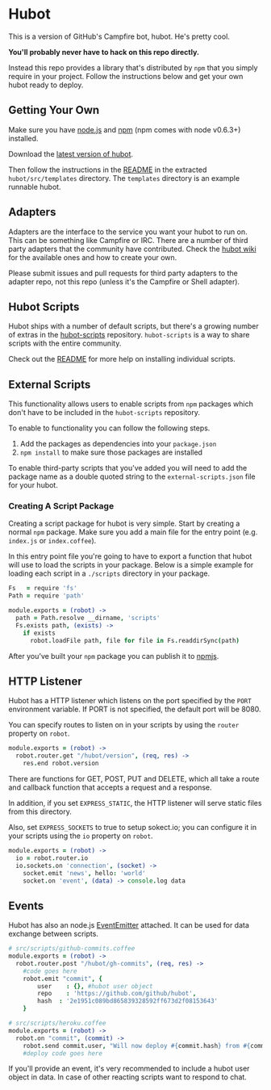 # Hubot

This is a version of GitHub's Campfire bot, hubot. He's pretty cool.

**You'll probably never have to hack on this repo directly.**

Instead this repo provides a library that's distributed by `npm` that you
simply require in your project. Follow the instructions below and get your own
hubot ready to deploy.

## Getting Your Own

Make sure you have [node.js][nodejs] and [npm][npmjs] (npm comes with node
v0.6.3+) installed.

Download the [latest version of hubot][hubot-latest].

Then follow the instructions in the [README][readme] in the extracted
`hubot/src/templates` directory. The `templates` directory is an example
runnable hubot.

[nodejs]: http://nodejs.org
[npmjs]: http://npmjs.org
[hubot-latest]: https://github.com/github/hubot/archive/master.zip
[readme]: https://github.com/github/hubot/blob/master/src/templates/README.md

## Adapters

Adapters are the interface to the service you want your hubot to run on. This
can be something like Campfire or IRC. There are a number of third party
adapters that the community have contributed. Check the
[hubot wiki][hubot-wiki] for the available ones and how to create your own.

Please submit issues and pull requests for third party adapters to the adapter
repo, not this repo (unless it's the Campfire or Shell adapter).

[hubot-wiki]: https://github.com/github/hubot/wiki

## Hubot Scripts

Hubot ships with a number of default scripts, but there's a growing number of
extras in the [hubot-scripts][hubot-scripts] repository. `hubot-scripts` is a
way to share scripts with the entire community.

Check out the [README][hubot-scripts-readme] for more help on installing
individual scripts.

[hubot-scripts]: https://github.com/github/hubot-scripts
[hubot-scripts-readme]: https://github.com/github/hubot-scripts#readme

## External Scripts

This functionality allows users to enable scripts from `npm` packages which
don't have to be included in the `hubot-scripts` repository.

To enable to functionality you can follow the following steps.

1. Add the packages as dependencies into your `package.json`
2. `npm install` to make sure those packages are installed

To enable third-party scripts that you've added you will need to add the package
name as a double quoted string to the `external-scripts.json` file for your
hubot.

### Creating A Script Package

Creating a script package for hubot is very simple. Start by creating a normal
`npm` package. Make sure you add a main file for the entry point (e.g.
`index.js` or `index.coffee`).

In this entry point file you're going to have to export a function that hubot
will use to load the scripts in your package. Below is a simple example for
loading each script in a `./scripts` directory in your package.

```coffeescript
Fs   = require 'fs'
Path = require 'path'

module.exports = (robot) ->
  path = Path.resolve __dirname, 'scripts'
  Fs.exists path, (exists) ->
    if exists
      robot.loadFile path, file for file in Fs.readdirSync(path)
```

After you've built your `npm` package you can publish it to [npmjs][npmjs].

## HTTP Listener

Hubot has a HTTP listener which listens on the port specified by the `PORT`
environment variable. If PORT is not specified, the default port will be 8080.

You can specify routes to listen on in your scripts by using the `router`
property on `robot`.

```coffeescript
module.exports = (robot) ->
  robot.router.get "/hubot/version", (req, res) ->
    res.end robot.version
```

There are functions for GET, POST, PUT and DELETE, which all take a route and
callback function that accepts a request and a response.

In addition, if you set `EXPRESS_STATIC`, the HTTP listener will serve static
files from this directory.

Also, set `EXPRESS_SOCKETS` to true to setup sokect.io; you can configure it in your scripts using the `io` property on `robot`.

```coffeescript
module.exports = (robot) ->
  io = robot.router.io
  io.sockets.on 'connection', (socket) ->
    socket.emit 'news', hello: 'world'
    socket.on 'event', (data) -> console.log data
```

## Events

Hubot has also an node.js [EventEmitter][event-emitter] attached. It can be used
for data exchange between scripts.

```coffeescript
# src/scripts/github-commits.coffee
module.exports = (robot) ->
  robot.router.post "/hubot/gh-commits", (req, res) ->
  	#code goes here
    robot.emit "commit", {
        user    : {}, #hubot user object
        repo    : 'https://github.com/github/hubot',
        hash  : '2e1951c089bd865839328592ff673d2f08153643'
    }
```
```coffeescript
# src/scripts/heroku.coffee
module.exports = (robot) ->
  robot.on "commit", (commit) ->
    robot.send commit.user, "Will now deploy #{commit.hash} from #{commit.repo}!"
    #deploy code goes here
```

If you'll provide an event, it's very recommended to include a hubot user object
in data. In case of other reacting scripts want to respond to chat.

[event-emitter]: http://nodejs.org/api/events.html#events_class_events_eventemitter
